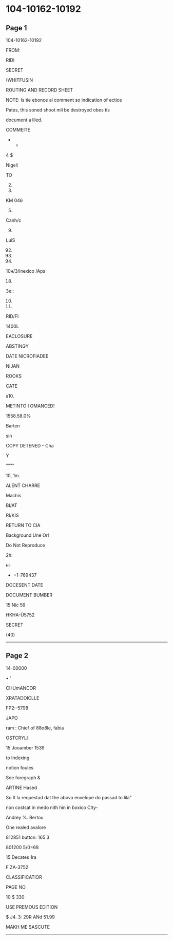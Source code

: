# 104-10162-10192

## Page 1

104-10162-10192

FROM:

RIDI

SECRET

(WHITFUSIN

ROUTING AND RECORD SHEET

NOTE: Is tie ebonce al comment so indication of ectice

Pates, this soned shoot mil be destroyed obes tis

document a liled.

COMMEITE

* *

4 $

Nigeli

TO

2.

3.

KM 046

5.

Canh/c

9.

LuiS

92.

13.

14.

10н/3/inexico /Aps

18.

Зе::

10.

20.

RID/FI

1400L

EACLOSURE

ABSTINGY

DATE NICROFIADEE

NIJAN

ROOKS

CATE

a10.

METINTO I OMANCED!

1558.58.0%

Barten

sin

COPY DETENED - Cha

Y

""""

10, 1m.

ALENT CHARRE

Machis

BI/AT

RI/KIS

RETURN TO CIA

Background Une Orl

Do Not Reproduce

2h:

ні

+ +1-769437

DOCESENT DATE

DOCUMENT BUMBER

15 Nic 59

HKHA-Ü5752

SECRET

(40)

---

## Page 2

14-00000

• '

CHUmANCOR

XRATADOICLLE

FP2:-5798

JAPO

ram : Chief of 88o8le, fabia

OSTCRYLI

15 Jooamber 1539

to Indexing

notion foules

See foregraph &

ARTINE Hased

So It la requestad dat the abova envelope do passad to lila"

non costsat in medo nith hin in boxico CIty-

Andrey %. Bertou

One realed avalore

812851 button: 165 3

801200 5/0=68

15 Decates 1ra

F ZA-3752

CLASSIFICATIOR

PAGE NO

10 $ 330

USE PREMOUS EDITION

$ J4. 3: 29R ANd 51.99

MAKH ME SASCUTE

---


